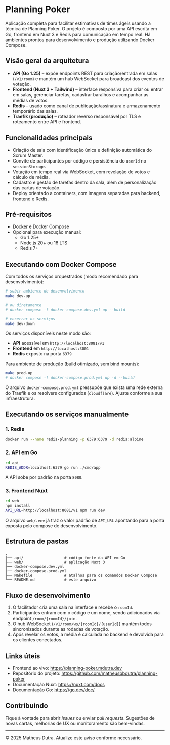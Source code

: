 # Planning Poker

Aplicação completa para facilitar estimativas de times ágeis usando a técnica de Planning Poker. O projeto é composto por uma API escrita em Go, frontend em Nuxt 3 e Redis para comunicação em tempo real. Há ambientes prontos para desenvolvimento e produção utilizando Docker Compose.

## Visão geral da arquitetura

- **API (Go 1.25)** – expõe endpoints REST para criação/entrada em salas (`/v1/room`) e mantém um hub WebSocket para broadcast dos eventos de votação.
- **Frontend (Nuxt 3 + Tailwind)** – interface responsiva para criar ou entrar em salas, gerenciar tarefas, cadastrar baralhos e acompanhar as médias de votos.
- **Redis** – usado como canal de publicação/assinatura e armazenamento temporário das salas.
- **Traefik (produção)** – roteador reverso responsável por TLS e roteamento entre API e frontend.

## Funcionalidades principais

- Criação de sala com identificação única e definição automática do Scrum Master.
- Convite de participantes por código e persistência do `userId` no `sessionStorage`.
- Votação em tempo real via WebSocket, com revelação de votos e cálculo de média.
- Cadastro e gestão de tarefas dentro da sala, além de personalização das cartas de votação.
- Deploy orientado a containers, com imagens separadas para backend, frontend e Redis.

## Pré-requisitos

- [Docker](https://docs.docker.com/get-docker/) e Docker Compose
- Opcional para execução manual:
  - Go 1.25+
  - Node.js 20+ ou 18 LTS
  - Redis 7+

## Executando com Docker Compose

Com todos os serviços orquestrados (modo recomendado para desenvolvimento):

```bash
# subir ambiente de desenvolvimento
make dev-up

# ou diretamente
# docker compose -f docker-compose.dev.yml up --build

# encerrar os serviços
make dev-down
```

Os serviços disponíveis neste modo são:

- **API** acessível em `http://localhost:8081/v1`
- **Frontend** em `http://localhost:3001`
- **Redis** exposto na porta `6379`

Para ambiente de produção (build otimizado, sem bind mounts):

```bash
make prod-up
# docker compose -f docker-compose.prod.yml up -d --build
```

O arquivo `docker-compose.prod.yml` pressupõe que exista uma rede externa do Traefik e os resolvers configurados (`cloudflare`). Ajuste conforme a sua infraestrutura.

## Executando os serviços manualmente

### 1. Redis

```bash
docker run --name redis-planning -p 6379:6379 -d redis:alpine
```

### 2. API em Go

```bash
cd api
REDIS_ADDR=localhost:6379 go run ./cmd/app
```

A API sobe por padrão na porta `8080`.

### 3. Frontend Nuxt

```bash
cd web
npm install
API_URL=http://localhost:8081/v1 npm run dev
```

O arquivo `web/.env` já traz o valor padrão de `API_URL` apontando para a porta exposta pelo compose de desenvolvimento.

## Estrutura de pastas

```
.
├── api/                  # código fonte da API em Go
├── web/                  # aplicação Nuxt 3
├── docker-compose.dev.yml
├── docker-compose.prod.yml
├── Makefile              # atalhos para os comandos Docker Compose
└── README.md             # este arquivo
```

## Fluxo de desenvolvimento

1. O facilitador cria uma sala na interface e recebe o `roomId`.
2. Participantes entram com o código e um nome, sendo adicionados via endpoint `/room/{roomId}/join`.
3. O hub WebSocket (`/v1/room/ws/{roomId}/{userId}`) mantém todos sincronizados durante as rodadas de votação.
4. Após revelar os votos, a média é calculada no backend e devolvida para os clientes conectados.

## Links úteis

- Frontend ao vivo: https://planning-poker.mdutra.dev
- Repositório do projeto: https://github.com/matheusbbdutra/planning-poker
- Documentação Nuxt: https://nuxt.com/docs
- Documentação Go: https://go.dev/doc/

## Contribuindo

Fique à vontade para abrir *issues* ou enviar *pull requests*. Sugestões de novas cartas, melhorias de UX ou monitoramento são bem-vindas.

---

© 2025 Matheus Dutra. Atualize este aviso conforme necessário.
